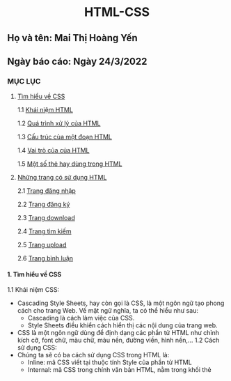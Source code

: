 # <div align="center"><p> HTML-CSS </p></div>
 ## Họ và tên: Mai Thị Hoàng Yến
 ## Ngày báo cáo: Ngày 24/3/2022
 ### MỤC LỤC
  1. [Tìm hiểu về CSS](#lythuyet)
  
      1.1 [Khái niệm HTML](#kn)
     
      1.2 [Quá trình xử lý của HTML](#qt)
     
      1.3 [Cấu trúc của một đoạn HTML](#ct)
     
      1.4 [Vai trò của của HTML](#vt)
      
      1.5 [Một số thẻ hay dùng trong HTML](#ms)
     
  2. [Những trang có sử dụng HTML](#thuchanh)  
  
      2.1 [Trang đăng nhập](#dn)
      
      2.2 [Trang đăng ký](#dk)
      
      2.3 [Trang download](#dow)
      
      2.4 [Trang tìm kiếm](#tk)
      
      2.5 [Trang upload](#up)
      
      2.6 [Trang bình luận](#cmt)
      
#### 1. Tìm hiểu về CSS <a name="lythuyet"></a>
1.1 Khái niệm CSS:<a name="kn"></a>
   - Cascading Style Sheets, hay còn gọi là CSS, là một ngôn ngữ tạo phong cách cho trang Web. Về mặt ngữ nghĩa, ta có thể hiểu như sau:
      - Cascading là cách làm việc của CSS.
      - Style Sheets điều khiển cách hiển thị các nội dung của trang web.
   - CSS là một ngôn ngữ dùng để định dạng các phần tử HTML như chỉnh kích cỡ, font chữ, màu chữ, màu nền, đường viền, hình nền,…
1.2 Cách sử dụng CSS:<a name="kn"></a>
   - Chúng ta sẽ có ba cách sử dụng CSS trong HTML là:
     - Inline: mã CSS viết tại thuộc tính Style của phần tử HTML
     - Internal: mã CSS trong chính văn bản HTML, nằm trong khối thẻ <style>
     - External: mã CSS ở một file riêng biệt sau đó nạp vào trong HTML bằng phần tử <link>
1.3 Vai trò CSS:<a name="kn"></a> 
   - Chúng ta cần dùng CSS vì nó cho phép bạn định nghĩa kiểu và cách hiển thị các phần tử HTML. Từ đó, CSS sẽ hỗ trợ bạn phân tách nội dung và cách trình bày trang. Nếu chúng ta chỉ sử dụng HTML thì việc định dạng phần tử, kiểu phần tử phải ở cùng một vị trí với phần tử trong văn bản, điều này thật sự khó cho việc bảo trì.
   - Các định dạng sẽ được loại bỏ khỏi văn bản HTML, định dạng được lưu vào một file CSS khi sử dụng CSS.
 
1.4 Các thuộc tính định dạng quan trọng của CSS:<a name="kn"></a>  
   - `color:` Thuộc tính này dùng để thiết lập màu chữ cho phần tử. Xác định giá trị của thuộc tính theo:
      - Tên màu
      - Giá trị Hex
      - Giá trị RGB
   - `Background – color:` Thuộc tính thiết lập màu nền cho phần tử. Xác định giá trị thuộc tính theo tên màu, giá trị Hex, giá trị RGB.
   - `Font – size:` Thiết lập kích cỡ chữ cho phần tử. 
   - `Font – family:` Thiết lập kiểu chữ cho phần tử.
   - `Text – align:` Căn lề cho nội dung của phần tử. Có 3 giá trị:
      - left: căn lề cho nội dung nằm bên trái
      - center: căn lề cho nội dung nằm ở giữa
      - right: căn lề cho nội dung nằm bên phải
   - `Border:` Tạo đường viền bao xung quanh phần tử.
   - `Width, height:` Thiết lập chiều rộng và chiều cao cho phần tử. Có thể xác định theo đơn vị px hoặc %.
 #### 2. Những trang có sử dụng CSS <a name="thuchanh"></a>     
      - Trang [Đăng nhập](/Task1_HTML/login.css)
      - Trang [Đăng ký](/Task1_HTML/signup.css)
      - Trang [Search](/Task1_HTML/search.css)
      - Trang [Upload](/Task1_HTML/upload.css)
      - Trang [Bình luận](/Task1_HTML/comments.css)
      
   3.2 Trong project của em có sử dụng những thẻ CSS như sau: 
      - margin: Nó sẽ chỉ định lề cho từng phần tử
         - `margin-top:` Chỉ định lề phía trên
         - `margin-left:` Chỉ định lề bên trái
         - `margin-right:` Chỉ định lề bên phải
         - `margin-bottom:` Chỉ định lề phía dưới
      - text-align: Nó dùng để căn lề ngang cho văn bản
         - `text-align:` Căn đều
         - `text-left:` Căn trái
         - `text-right:` Căn phải
      - padding: Tạo khoản cách xung quanh giữa các phần tử
         - `padding-top:` Chỉ định khoảng cách phía trên
         - `padding-left:` Chỉ định khoảng cách bên trái
         - `padding-right:` Chỉ định khoảng cách bên phải
         - `padding-bottom:` Chỉ định khoảng cách phía dưới
      - width: Đặt chiều rộng cho từng phần tử
      - height: Đặt chiều cao cho từng phần tử
      - background: Đặt màu nền cho phần tử
      - float: Sử dụng để định vị và định dạng nội dung
         - `float-left:` Hiển thị bên trái vùng chứa của nó
         - `float-right:` Hiển thị bên phải vùng chứa của nó
         - `float-none:` Hiển thị mặc định
      - color: Đặt màu cho văn bản
      - font-size: Đặt kích thước cho văn bản
      - text-decoration: Thêm các dòng trang trí cho văn bản như: gạch ngang hay gạch dưới
      - list-style: Để đánh dấu mục danh sách
      - line-height: Dùng để thiết lập chiều cao giữa các dòng
      - border: Chỉ định loại đường viền để hiển thị
      - overflow: Trong website của em sử dụng overflow ở dạng hiden để ẩn đi nội dụng văn bản quá nhiều
      - font-weight: Tô đậm văn bản 
      - outline: Nó là một đường kẻ xung quanh phần tử thường nằm ngoài boder
      - align-items: Căn giữa cho tất cả các mục của phần tử
      - justify-content: Căn chỉnh các mục có bên trong vùng chứa
      - display: Xác định loại hiển thị của thành phần
      - transition: Xác định quá trình chuyển đổi khi có một hành động
      - position: Trang web em sử dụng position với giá trị là relative để xác định vị trí tuyệt đối cho thành phần
      - transform: Xác định một chuyển đổi 2 chiều hoặc 3 chiều 
      - cursor: Hiển thị con trỏ chuột khi di chuyển con trỏ chuột tới thành phần
